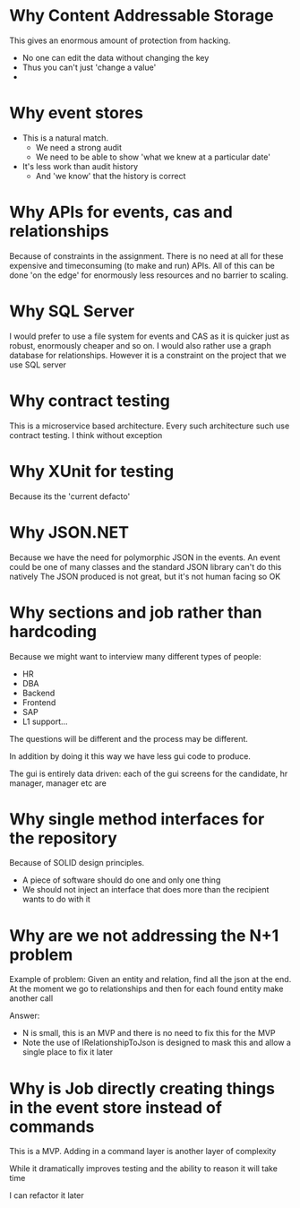 

# Why Content Addressable Storage

This gives an enormous amount of protection from hacking. 
* No one can edit the data without changing the key
* Thus you can't just 'change a value'
* 

# Why event stores
* This is a natural match.
	* We need a strong audit
	* We need to be able to show 'what we knew at a particular date'
* It's less work than audit history
	* And 'we know' that the history is correct

# Why APIs for events, cas and relationships
Because of constraints in the assignment. There is no need
at all for these expensive and timeconsuming (to make and run) APIs. 
All of this can be done 'on the edge' for enormously less resources
and no barrier to scaling. 

# Why SQL Server
I would prefer to use a file system for events and CAS as it is quicker
just as robust, enormously cheaper and so on. I would also rather use
a graph database for relationships. However it is a constraint
on the project that we use SQL server

# Why contract testing
This is a microservice based architecture. Every such architecture such use
contract testing. I think without exception

# Why XUnit for testing
Because its the 'current defacto'

# Why JSON.NET
Because we have the need for polymorphic JSON in the events. An event
could be one of many classes and the standard JSON library can't do this natively
The JSON produced is not great, but it's not human facing so OK

# Why sections and job rather than hardcoding
Because we might want to interview many different types of people:
* HR
* DBA
* Backend
* Frontend
* SAP
* L1 support...

The questions will be different and the process may be different.

In addition by doing it this way we have less gui code to produce.

The gui is entirely data driven: each of the gui screens for the candidate,
hr manager, manager etc are 

# Why single method interfaces for the repository
Because of SOLID design principles.
* A piece of software should do one and only one thing
* We should not inject an interface that does more than the recipient wants to do with it

# Why are we not addressing the N+1 problem

Example of problem: Given an entity and relation, find all the json at the end.
At the moment we go to relationships and then for each found entity make another call

Answer:
* N is small, this is an MVP and there is no need to fix this for the MVP
* Note the use of IRelationshipToJson is designed to mask this and allow a single place to fix it later

# Why is Job directly creating things in the event store instead of commands
This is a MVP. Adding in a command layer is another layer of complexity

While it dramatically improves testing and the ability to reason it will take time

I can refactor it later

